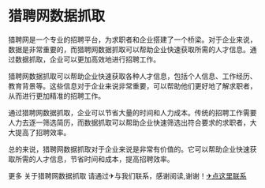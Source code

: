 # 猎聘网数据抓取

猎聘网是一个专业的招聘平台，为求职者和企业搭建了一个桥梁。对于企业来说，数据是非常重要的，而猎聘网数据抓取可以帮助企业快速获取所需的人才信息。通过数据抓取，企业可以更加高效地进行招聘工作。

猎聘网数据抓取可以帮助企业快速获取各种人才信息，包括个人信息、工作经历、教育背景等。这些信息对于企业来说非常重要，可以帮助他们更好地了解求职者，从而进行更加精准的招聘工作。

通过猎聘网数据抓取，企业可以节省大量的时间和人力成本。传统的招聘工作需要人力去逐一筛选简历，而数据抓取可以帮助企业快速筛选出符合要求的求职者，大大提高了招聘效率。

总的来说，猎聘网数据抓取对于企业来说是非常有价值的。它可以帮助企业快速获取所需的人才信息，节省时间和成本，提高招聘效率。

更多 关于猎聘网数据抓取 请通过✈与我们联系，感谢阅读,谢谢！[✈点这里联系](https://ss.k02.cc)